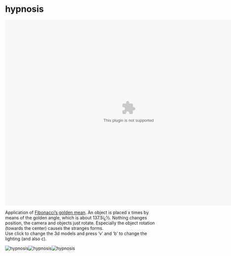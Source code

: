 <!--
  id: 19
  date: 2007-01-07T12:42:55
  modified: 2012-07-03T09:30:37
  slug: hypnosis
  type: post
  excerpt: <p>Application of Fibonacci&#8217;s golden mean. An object is placed x times by means of the golden angle, which is about 137.5ï¿½. Nothing changes position, the camera and objects just rotate. Especially the object rotation (towards the center) causes the stranges forms. Use click to change the 3d models and press &#8216;v&#8217; and &#8216;b&#8217; to change [&hellip;]</p>
  categories: uncategorized
  tags: 
  inCv: 
  inPortfolio: 
  dateFrom: 
  dateTo: 
-->

# hypnosis

<p><object classid="clsid:166B1BCA-3F9C-11CF-8075-444553540000" codebase="http://download.macromedia.com/pub/shockwave/cabs/director/sw.cab#version=8,5,0,0" id=myURL width="800" height="600"><param name="src" value="code/hypnosis.dcr"></param><param name="logo" value="false"></param><param name="swStretchStyle" value="none"></param><param name="swRemote" value="swSaveEnabled='false' swVolume='false' swRestart='false' swPausePlay='false' swFastForward='false' swContextMenu='false'"><embed src="code/hypnosis.dcr" logo="false"  width="800" height="600" swStretchStyle="none" swRemote="swSaveEnabled='false' swVolume='false' swRestart='false' swPausePlay='false' swFastForward='false' swContextMenu='false'" type="application/x-director" pluginspage="http://www.macromedia.com/shockwave/download/index.cgi?P1_Prod_Version=ShockwaveDirector" /></param></object></p>
<p>Application of <a target="_blank" href="http://www.mcs.surrey.ac.uk/Personal/R.Knott/Fibonacci/fibnat.html#golden">Fibonacci&#8217;s golden mean</a>. An object is placed x times by means of the golden angle, which is about 137.5ï¿½. Nothing changes position, the camera and objects just rotate. Especially the object rotation (towards the center) causes the stranges forms.<br />
Use click to change the 3d models and press &#8216;v&#8217; and &#8216;b&#8217; to change the lighting (and also c).</p>
<p><img class="ill" alt="hypnosis" src="/wordpress/wp-content/uploads/hypnosis0.jpg" /><img class="ill" alt="hypnosis" src="/wordpress/wp-content/uploads/hypnosis1.jpg" /><img class="ill" alt="hypnosis" src="/wordpress/wp-content/uploads/hypnosis2.jpg" /></p>